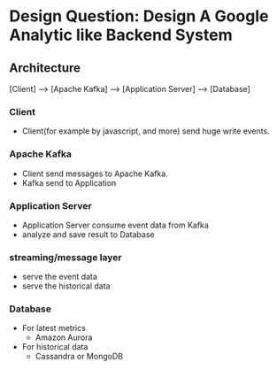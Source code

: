 # Design Question: Design A Google Analytic like Backend System

## Architecture

[Client] --> [Apache Kafka] --> [Application Server] --> [Database]

### Client

- Client(for example by javascript, and more) send huge write events.

### Apache Kafka

- Client send messages to Apache Kafka.
- Kafka send to Application

### Application Server

- Application Server consume event data from Kafka
- analyze and save result to Database

### streaming/message layer

- serve the event data
- serve the historical data

### Database

- For latest metrics
  - Amazon Aurora
- For historical data
  - Cassandra or MongoDB
